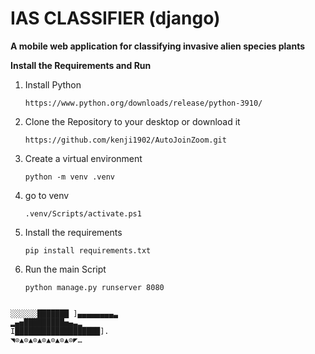 # IAS CLASSIFIER (django)

**A mobile web application for classifying invasive alien species plants**


**Install the Requirements and Run**

1. Install Python

   ```
   https://www.python.org/downloads/release/python-3910/
   ```
2. Clone the Repository to your desktop or download it

   ```
   https://github.com/kenji1902/AutoJoinZoom.git
   ```
3. Create a virtual environment

   ```
   python -m venv .venv
   ```
4. go to venv

   ```
   .venv/Scripts/activate.ps1
   ```
5. Install the requirements

   ```
   pip install requirements.txt 
   ```
6. Run the main Script

   ```
   python manage.py runserver 8080
   ```


```

░░░░░░███████ ]▄▄▄▄▄▄▄▄▃
▂▄▅█████████▅▄▃▂
I███████████████████].
◥⊙▲⊙▲⊙▲⊙▲⊙▲⊙▲⊙◤…
```
